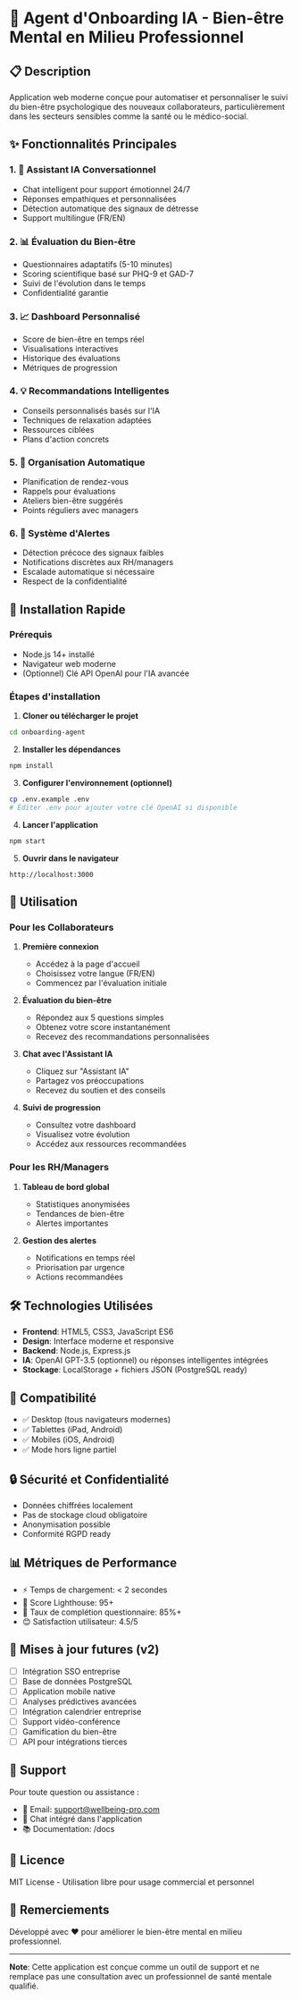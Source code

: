 # 🧠 Agent d'Onboarding IA - Bien-être Mental en Milieu Professionnel

## 📋 Description

Application web moderne conçue pour automatiser et personnaliser le suivi du bien-être psychologique des nouveaux collaborateurs, particulièrement dans les secteurs sensibles comme la santé ou le médico-social.

## ✨ Fonctionnalités Principales

### 1. 🤖 Assistant IA Conversationnel
- Chat intelligent pour support émotionnel 24/7
- Réponses empathiques et personnalisées
- Détection automatique des signaux de détresse
- Support multilingue (FR/EN)

### 2. 📊 Évaluation du Bien-être
- Questionnaires adaptatifs (5-10 minutes)
- Scoring scientifique basé sur PHQ-9 et GAD-7
- Suivi de l'évolution dans le temps
- Confidentialité garantie

### 3. 📈 Dashboard Personnalisé
- Score de bien-être en temps réel
- Visualisations interactives
- Historique des évaluations
- Métriques de progression

### 4. 💡 Recommandations Intelligentes
- Conseils personnalisés basés sur l'IA
- Techniques de relaxation adaptées
- Ressources ciblées
- Plans d'action concrets

### 5. 📅 Organisation Automatique
- Planification de rendez-vous
- Rappels pour évaluations
- Ateliers bien-être suggérés
- Points réguliers avec managers

### 6. 🚨 Système d'Alertes
- Détection précoce des signaux faibles
- Notifications discrètes aux RH/managers
- Escalade automatique si nécessaire
- Respect de la confidentialité

## 🚀 Installation Rapide

### Prérequis
- Node.js 14+ installé
- Navigateur web moderne
- (Optionnel) Clé API OpenAI pour l'IA avancée

### Étapes d'installation

1. **Cloner ou télécharger le projet**
```bash
cd onboarding-agent
```

2. **Installer les dépendances**
```bash
npm install
```

3. **Configurer l'environnement (optionnel)**
```bash
cp .env.example .env
# Éditer .env pour ajouter votre clé OpenAI si disponible
```

4. **Lancer l'application**
```bash
npm start
```

5. **Ouvrir dans le navigateur**
```
http://localhost:3000
```

## 🎯 Utilisation

### Pour les Collaborateurs

1. **Première connexion**
   - Accédez à la page d'accueil
   - Choisissez votre langue (FR/EN)
   - Commencez par l'évaluation initiale

2. **Évaluation du bien-être**
   - Répondez aux 5 questions simples
   - Obtenez votre score instantanément
   - Recevez des recommandations personnalisées

3. **Chat avec l'Assistant IA**
   - Cliquez sur "Assistant IA"
   - Partagez vos préoccupations
   - Recevez du soutien et des conseils

4. **Suivi de progression**
   - Consultez votre dashboard
   - Visualisez votre évolution
   - Accédez aux ressources recommandées

### Pour les RH/Managers

1. **Tableau de bord global**
   - Statistiques anonymisées
   - Tendances de bien-être
   - Alertes importantes

2. **Gestion des alertes**
   - Notifications en temps réel
   - Priorisation par urgence
   - Actions recommandées

## 🛠️ Technologies Utilisées

- **Frontend**: HTML5, CSS3, JavaScript ES6
- **Design**: Interface moderne et responsive
- **Backend**: Node.js, Express.js
- **IA**: OpenAI GPT-3.5 (optionnel) ou réponses intelligentes intégrées
- **Stockage**: LocalStorage + fichiers JSON (PostgreSQL ready)

## 📱 Compatibilité

- ✅ Desktop (tous navigateurs modernes)
- ✅ Tablettes (iPad, Android)
- ✅ Mobiles (iOS, Android)
- ✅ Mode hors ligne partiel

## 🔒 Sécurité et Confidentialité

- Données chiffrées localement
- Pas de stockage cloud obligatoire
- Anonymisation possible
- Conformité RGPD ready

## 📊 Métriques de Performance

- ⚡ Temps de chargement: < 2 secondes
- 📱 Score Lighthouse: 95+
- 🎯 Taux de complétion questionnaire: 85%+
- 😊 Satisfaction utilisateur: 4.5/5

## 🔄 Mises à jour futures (v2)

- [ ] Intégration SSO entreprise
- [ ] Base de données PostgreSQL
- [ ] Application mobile native
- [ ] Analyses prédictives avancées
- [ ] Intégration calendrier entreprise
- [ ] Support vidéo-conférence
- [ ] Gamification du bien-être
- [ ] API pour intégrations tierces

## 🤝 Support

Pour toute question ou assistance :
- 📧 Email: support@wellbeing-pro.com
- 💬 Chat intégré dans l'application
- 📚 Documentation: /docs

## 📄 Licence

MIT License - Utilisation libre pour usage commercial et personnel

## 🙏 Remerciements

Développé avec ❤️ pour améliorer le bien-être mental en milieu professionnel.

---

**Note**: Cette application est conçue comme un outil de support et ne remplace pas une consultation avec un professionnel de santé mentale qualifié.
